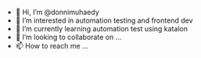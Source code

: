 - 👋 Hi, I’m @donnimuhaedy
- 👀 I’m interested in automation testing and frontend dev
- 🌱 I’m currently learning automation test using katalon
- 💞️ I’m looking to collaborate on ...
- 📫 How to reach me ...

<!---
donnimuhaedy/donnimuhaedy is a ✨ special ✨ repository because its `README.md` (this file) appears on your GitHub profile.
You can click the Preview link to take a look at your changes.
--->
